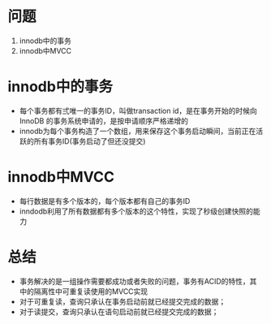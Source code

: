 # 问题
1. innodb中的事务
2. innodb中MVCC

# innodb中的事务
- 每个事务都有弍唯一的事务ID，叫做transaction id，是在事务开始的时候向 InnoDB 的事务系统申请的，是按申请顺序严格递增的
- innodb为每个事务构造了一个数组，用来保存这个事务启动瞬间，当前正在活跃的所有事务ID(事务启动了但还没提交)

# innodb中MVCC
- 每行数据是有多个版本的，每个版本都有自己的事务ID
- inndodb利用了所有数据都有多个版本的这个特性，实现了秒级创建快照的能力

# 总结
- 事务解决的是一组操作需要都成功或者失败的问题，事务有ACID的特性，其中的隔离性中可重复读使用的MVCC实现
- 对于可重复读，查询只承认在事务启动前就已经提交完成的数据；
- 对于读提交，查询只承认在语句启动前就已经提交完成的数据；